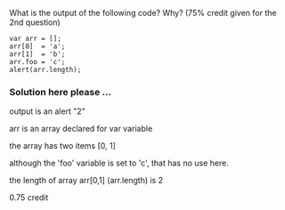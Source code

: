 What is the output of the following code?  Why?  (75% credit given for the 2nd question)

```
var arr = [];
arr[0]  = 'a';
arr[1]  = 'b';
arr.foo = 'c';
alert(arr.length);
```

### Solution here please ...
output is an alert "2"

arr is an array declared for var variable

the array has two items [0, 1]

although the 'foo' variable is set to 'c', that has no use here.
<!-- Feedback: the variable foo is a property of the arr object, not a member
and length measures how many members are there. -->

the length of array arr[0,1] (arr.length) is 2


0.75 credit